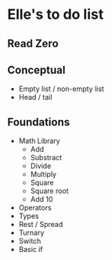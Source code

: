 
# Elle's to do list

## Read Zero 

## Conceptual

- Empty list / non-empty list
- Head / tail

## Foundations

- Math Library
  - Add
  - Substract
  - Divide
  - Multiply
  - Square
  - Square root
  - Add 10
- Operators
- Types
- Rest / Spread
- Turnary
- Switch
- Basic if

